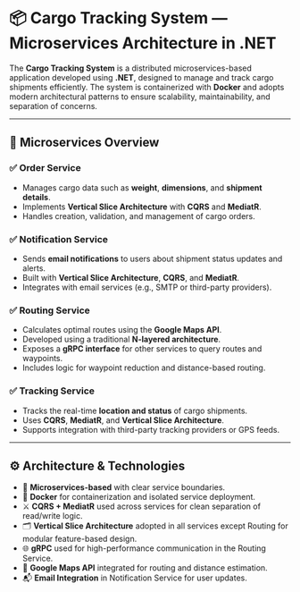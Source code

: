 # 📦 Cargo Tracking System — Microservices Architecture in .NET

The **Cargo Tracking System** is a distributed microservices-based application developed using **.NET**, designed to manage and track cargo shipments efficiently. The system is containerized with **Docker** and adopts modern architectural patterns to ensure scalability, maintainability, and separation of concerns.

---

## 🧩 Microservices Overview

### ✅ Order Service
- Manages cargo data such as **weight**, **dimensions**, and **shipment details**.
- Implements **Vertical Slice Architecture** with **CQRS** and **MediatR**.
- Handles creation, validation, and management of cargo orders.

### ✅ Notification Service
- Sends **email notifications** to users about shipment status updates and alerts.
- Built with **Vertical Slice Architecture**, **CQRS**, and **MediatR**.
- Integrates with email services (e.g., SMTP or third-party providers).

### ✅ Routing Service
- Calculates optimal routes using the **Google Maps API**.
- Developed using a traditional **N-layered architecture**.
- Exposes a **gRPC interface** for other services to query routes and waypoints.
- Includes logic for waypoint reduction and distance-based routing.

### ✅ Tracking Service
- Tracks the real-time **location and status** of cargo shipments.
- Uses **CQRS**, **MediatR**, and **Vertical Slice Architecture**.
- Supports integration with third-party tracking providers or GPS feeds.

---

## ⚙️ Architecture & Technologies

- 🧱 **Microservices-based** with clear service boundaries.
- 🚢 **Docker** for containerization and isolated service deployment.
- ⚔️ **CQRS + MediatR** used across services for clean separation of read/write logic.
- 🗂️ **Vertical Slice Architecture** adopted in all services except Routing for modular feature-based design.
- 🌐 **gRPC** used for high-performance communication in the Routing Service.
- 📍 **Google Maps API** integrated for routing and distance estimation.
- 📬 **Email Integration** in Notification Service for user updates.
